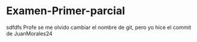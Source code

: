 # Examen-Primer-parcial
sdfdfs
Profe se me olvido cambiar el nombre de git, pero yo hice el commit de JuanMorales24
